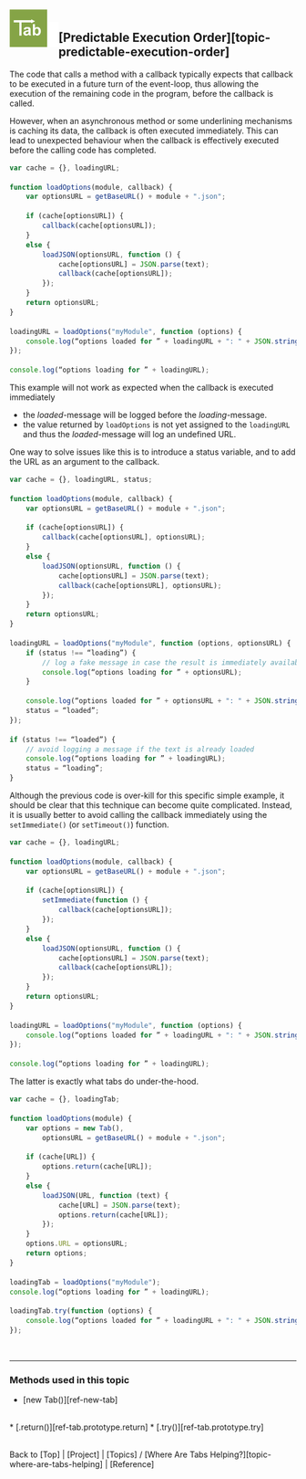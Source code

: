 <a name="top" ></a>

<img src="../img/tab-logo128.png" alt="Tab logo" align="left" style="float:left; margin-top:-22px;" height="66" /><img src="../img/1x1.png" align="left" style="float:left;" height="44" width="20" />
## [Predictable Execution Order][topic-predictable-execution-order]

The code that calls a method with a callback typically expects that callback to be executed in a future turn of the event-loop, thus allowing the execution of the remaining code in the program, before the callback is called.  

However, when an asynchronous method or some underlining mechanisms is caching its data, the callback is often executed immediately.  This can lead to unexpected behaviour when the callback is effectively executed before the calling code has completed.

````javascript
var cache = {}, loadingURL;

function loadOptions(module, callback) {
    var optionsURL = getBaseURL() + module + ".json";
    
    if (cache[optionsURL]) {
        callback(cache[optionsURL]);
    }
    else {
        loadJSON(optionsURL, function () {
            cache[optionsURL] = JSON.parse(text);
            callback(cache[optionsURL]);
        });
    }
    return optionsURL;
}

loadingURL = loadOptions("myModule", function (options) {
    console.log(“options loaded for ” + loadingURL + ": " + JSON.stringify(options));
});

console.log(“options loading for ” + loadingURL);
````

This example will not work as expected when the callback is executed immediately
* the *loaded*-message will be logged before the *loading*-message.  
* the value returned by `loadOptions` is not yet assigned to the `loadingURL` and thus the *loaded*-message will log an undefined URL.

One way to solve issues like this is to introduce a status variable, and to add the URL  as an argument to the callback.

````javascript
var cache = {}, loadingURL, status;

function loadOptions(module, callback) {
    var optionsURL = getBaseURL() + module + ".json";
    
    if (cache[optionsURL]) {
        callback(cache[optionsURL], optionsURL);
    }
    else {
        loadJSON(optionsURL, function () {
            cache[optionsURL] = JSON.parse(text);
            callback(cache[optionsURL], optionsURL);
        });
    }
    return optionsURL;
}

loadingURL = loadOptions("myModule", function (options, optionsURL) {
    if (status !== “loading”) {
        // log a fake message in case the result is immediately available
        console.log(“options loading for ” + optionsURL);
    }

    console.log(“options loaded for ” + optionsURL + ": " + JSON.stringify(options));
    status = “loaded”;
});

if (status !== “loaded”) { 
    // avoid logging a message if the text is already loaded
    console.log(“options loading for ” + loadingURL);
    status = “loading”;
}
````

Although the previous code is over-kill for this specific simple example, it should be clear that this technique can become quite complicated.
Instead, it is usually better to avoid calling the callback immediately using the `setImmediate()` (or `setTimeout()`) function.

````javascript
var cache = {}, loadingURL;

function loadOptions(module, callback) {
    var optionsURL = getBaseURL() + module + ".json";
    
    if (cache[optionsURL]) {
        setImmediate(function () {
            callback(cache[optionsURL]);
        });
    }
    else {
        loadJSON(optionsURL, function () {
            cache[optionsURL] = JSON.parse(text);
            callback(cache[optionsURL]);
        });
    }
    return optionsURL;
}

loadingURL = loadOptions("myModule", function (options) {
    console.log(“options loaded for ” + loadingURL + ": " + JSON.stringify(options));
});

console.log(“options loading for ” + loadingURL);
````

The latter is exactly what tabs do under-the-hood.

````javascript
var cache = {}, loadingTab;

function loadOptions(module) {
    var options = new Tab(),
        optionsURL = getBaseURL() + module + ".json";
  
    if (cache[URL]) {
        options.return(cache[URL]);
    }
    else {
        loadJSON(URL, function (text) {
            cache[URL] = JSON.parse(text);
            options.return(cache[URL]);
        });
    }
    options.URL = optionsURL;
    return options;
}

loadingTab = loadOptions("myModule");
console.log(“options loading for ” + loadingURL);

loadingTab.try(function (options) {
    console.log(“options loaded for ” + loadingURL + ": " + JSON.stringify(options));
});
````



<br />

---
### Methods used in this topic

* [new Tab()][ref-new-tab]
<br />
* [.return()][ref-tab.prototype.return]
* [.try()][ref-tab.prototype.try]



<br /> Back to [Top] | [Project] | [Topics] / [Where Are Tabs Helping?][topic-where-are-tabs-helping] | [Reference] <br />
